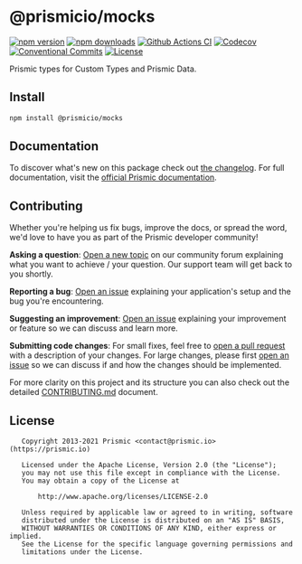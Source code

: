 <!--

TODO: Go through all "TODO" comments in the project

TODO: Replace all on all files (README.md, CONTRIBUTING.md, bug_report.md, package.json):
- package_name
- package_description
- github_org_slash_github_repo
- github_repo

-->

# @prismicio/mocks

[![npm version][npm-version-src]][npm-version-href]
[![npm downloads][npm-downloads-src]][npm-downloads-href]
[![Github Actions CI][github-actions-ci-src]][github-actions-ci-href]
[![Codecov][codecov-src]][codecov-href]
[![Conventional Commits][conventional-commits-src]][conventional-commits-href]
[![License][license-src]][license-href]

<!-- TODO: Replacing link to Prismic with [Prismic][prismic] is useful here -->

Prismic types for Custom Types and Prismic Data.

<!--

TODO: Create a small list of package features:

- 🤔 &nbsp;A useful feature;
- 🥴 &nbsp;Another useful feature;
- 🙃 &nbsp;A final useful feature.

Non-breaking space: &nbsp; are here on purpose to fix emoji rendering on certain systems.

-->

## Install

```bash
npm install @prismicio/mocks
```

## Documentation

To discover what's new on this package check out [the changelog][changelog]. For full documentation, visit the [official Prismic documentation][prismic-docs].

## Contributing

Whether you're helping us fix bugs, improve the docs, or spread the word, we'd love to have you as part of the Prismic developer community!

**Asking a question**: [Open a new topic][forum-question] on our community forum explaining what you want to achieve / your question. Our support team will get back to you shortly.

**Reporting a bug**: [Open an issue][repo-bug-report] explaining your application's setup and the bug you're encountering.

**Suggesting an improvement**: [Open an issue][repo-feature-request] explaining your improvement or feature so we can discuss and learn more.

**Submitting code changes**: For small fixes, feel free to [open a pull request][repo-pull-requests] with a description of your changes. For large changes, please first [open an issue][repo-feature-request] so we can discuss if and how the changes should be implemented.

For more clarity on this project and its structure you can also check out the detailed [CONTRIBUTING.md][contributing] document.

## License

```
   Copyright 2013-2021 Prismic <contact@prismic.io> (https://prismic.io)

   Licensed under the Apache License, Version 2.0 (the "License");
   you may not use this file except in compliance with the License.
   You may obtain a copy of the License at

       http://www.apache.org/licenses/LICENSE-2.0

   Unless required by applicable law or agreed to in writing, software
   distributed under the License is distributed on an "AS IS" BASIS,
   WITHOUT WARRANTIES OR CONDITIONS OF ANY KIND, either express or implied.
   See the License for the specific language governing permissions and
   limitations under the License.
```

<!-- Links -->

[prismic]: https://prismic.io

<!-- TODO: Replace link with a more useful one if available -->

[prismic-docs]: https://prismic.io/docs
[changelog]: ./CHANGELOG.md
[contributing]: ./CONTRIBUTING.md

<!-- TODO: Replace link with a more useful one if available -->

[forum-question]: https://community.prismic.io
[repo-bug-report]: https://github.com/prismicio/@prismicio/mocks/issues/new?assignees=&labels=bug&template=bug_report.md&title=
[repo-feature-request]: https://github.com/prismicio/@prismicio/mocks/issues/new?assignees=&labels=enhancement&template=feature_request.md&title=
[repo-pull-requests]: https://github.com/prismicio/@prismicio/mocks/pulls

<!-- Badges -->

[npm-version-src]: https://img.shields.io/npm/v/@prismicio/mocks/latest.svg
[npm-version-href]: https://npmjs.com/package/@prismicio/mocks
[npm-downloads-src]: https://img.shields.io/npm/dm/@prismicio/mocks.svg
[npm-downloads-href]: https://npmjs.com/package/@prismicio/mocks
[github-actions-ci-src]: https://github.com/prismicio/prismic-mocks/workflows/ci/badge.svg
[github-actions-ci-href]: https://github.com/prismicio/prismic-mocks/actions?query=workflow%3Aci
[codecov-src]: https://img.shields.io/codecov/c/github/prismicio/@prismicio/mocks.svg
[codecov-href]: https://codecov.io/gh/prismicio/@prismicio/mocks
[conventional-commits-src]: https://img.shields.io/badge/Conventional%20Commits-1.0.0-yellow.svg
[conventional-commits-href]: https://conventionalcommits.org
[license-src]: https://img.shields.io/npm/l/@prismicio/mocks.svg
[license-href]: https://npmjs.com/package/@prismicio/mocks
